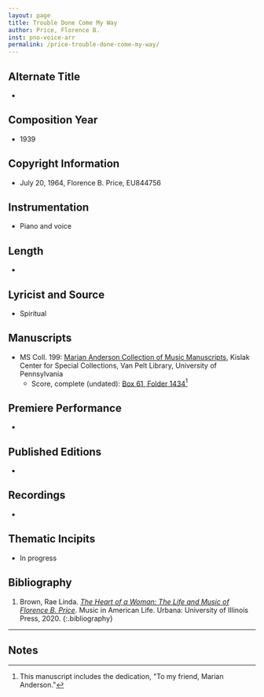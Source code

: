 ```yaml
---
layout: page
title: Trouble Done Come My Way
author: Price, Florence B.
inst: pno-voice-arr
permalink: /price-trouble-done-come-my-way/
---
```


## Alternate Title
- 

## Composition Year
- 1939

## Copyright Information
- July 20, 1964, Florence B. Price, EU844756

## Instrumentation
- Piano and voice

## Length
- 

## Lyricist and Source
- Spiritual

## Manuscripts
- MS Coll. 199: <a href="https://www.library.upenn.edu/detail/collection/marian-anderson-collection" target="_blank">Marian Anderson Collection of Music Manuscripts</a>, Kislak Center for Special Collections, Van Pelt Library, University of Pennsylvania
    * Score, complete (undated): <a href="https://franklin.library.upenn.edu/catalog/FRANKLIN_9923566773503681" target="_blank">Box 61, Folder 1434</a>[^fn1]

## Premiere Performance
- 

## Published Editions
- 

## Recordings
- 

## Thematic Incipits
- In progress

## Bibliography
1. Brown, Rae Linda. <a href="https://www.worldcat.org/title/1122800180" target="_blank">*The Heart of a Woman: The Life and Music of Florence B. Price*</a>. Music in American Life. Urbana: University of Illinois Press, 2020.
{:.bibliography}

---
## Notes
[^fn1]: This manuscript includes the dedication, "To my friend, Marian Anderson."

